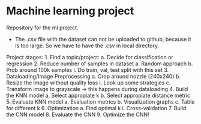 # Machine learning project
Repository for the ml project.

<ul>
<li>The .csv file with the dataset can not be uploaded to github, because it is too large. So we have to have the .csv in local directory.</li>
</ul>

Project stages:
	1. Find a topic/project:
		a. Decide for classification or regression
	2. Reduce number of samples in dataset
		a. Random approach
		b. Prob around 100k samples
			i. Do train, val, test split with this set
	3. Dataloading/Image Preprocessing
		a. Crop around nozzle (240x240)
		b. Resize the image without quality loss
			i. Look up some strategies
		c. Transform image to grayscale
	-> this happens during dataloading
	4. Build the KNN model
		a. Select appropiate k
		b. Select appropiate distance metric
	5. Evaluate KNN model
		a. Evaluation metrics
		b. Visualization graphs
		c. Table for different k
	6. Optimization
		a. Find optimal k
			i. Cross-validation
	7. Build the CNN model
	8. Evaluate the CNN
	9. Optimize the CNN!

